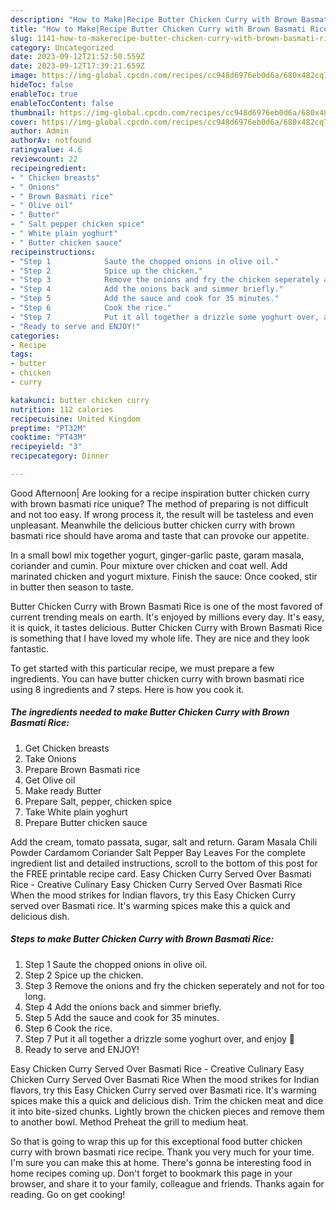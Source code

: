```yaml
---
description: "How to Make|Recipe Butter Chicken Curry with Brown Basmati Rice {That is Delicious"
title: "How to Make|Recipe Butter Chicken Curry with Brown Basmati Rice {That is Delicious"
slug: 1141-how-to-makerecipe-butter-chicken-curry-with-brown-basmati-rice-that-is-delicious
category: Uncategorized
date: 2023-09-12T21:52:50.559Z
date: 2023-09-12T17:39:21.659Z
image: https://img-global.cpcdn.com/recipes/cc948d6976eb0d6a/680x482cq70/butter-chicken-curry-with-brown-basmati-rice-recipe-main-photo.jpg
hideToc: false
enableToc: true
enableTocContent: false
thumbnail: https://img-global.cpcdn.com/recipes/cc948d6976eb0d6a/680x482cq70/butter-chicken-curry-with-brown-basmati-rice-recipe-main-photo.jpg
cover: https://img-global.cpcdn.com/recipes/cc948d6976eb0d6a/680x482cq70/butter-chicken-curry-with-brown-basmati-rice-recipe-main-photo.jpg
author: Admin
authorAv: notfound
ratingvalue: 4.6
reviewcount: 22
recipeingredient:
- " Chicken breasts"
- " Onions"
- " Brown Basmati rice"
- " Olive oil"
- " Butter"
- " Salt pepper chicken spice"
- " White plain yoghurt"
- " Butter chicken sauce"
recipeinstructions:
- "Step 1            Saute the chopped onions in olive oil."
- "Step 2            Spice up the chicken."
- "Step 3            Remove the onions and fry the chicken seperately and not for too long."
- "Step 4            Add the onions back and simmer briefly."
- "Step 5            Add the sauce and cook for 35 minutes."
- "Step 6            Cook the rice."
- "Step 7            Put it all together a drizzle some yoghurt over, and enjoy 🤤"
- "Ready to serve and ENJOY!"
categories:
- Recipe
tags:
- butter
- chicken
- curry

katakunci: butter chicken curry 
nutrition: 112 calories
recipecuisine: United Kingdom
preptime: "PT32M"
cooktime: "PT43M"
recipeyield: "3"
recipecategory: Dinner

---
```



Good Afternoon| Are looking for a recipe inspiration butter chicken curry with brown basmati rice unique? The method of preparing is not difficult and not too easy. If wrong process it, the result will be tasteless and even unpleasant. Meanwhile the delicious butter chicken curry with brown basmati rice should have aroma and taste that can provoke our appetite.





In a small bowl mix together yogurt, ginger-garlic paste, garam masala, coriander and cumin. Pour mixture over chicken and coat well. Add marinated chicken and yogurt mixture. Finish the sauce: Once cooked, stir in butter then season to taste.

Butter Chicken Curry with Brown Basmati Rice is one of the most favored of current trending meals on earth. It's enjoyed by millions every day. It's easy, it is quick, it tastes delicious. Butter Chicken Curry with Brown Basmati Rice is something that I have loved my whole life. They are nice and they look fantastic.


To get started with this particular recipe, we must prepare a few ingredients. You can have butter chicken curry with brown basmati rice using 8 ingredients and 7 steps. Here is how you cook it.

<!--inarticleads1-->

##### The ingredients needed to make Butter Chicken Curry with Brown Basmati Rice:

1. Get  Chicken breasts
1. Take  Onions
1. Prepare  Brown Basmati rice
1. Get  Olive oil
1. Make ready  Butter
1. Prepare  Salt, pepper, chicken spice
1. Take  White plain yoghurt
1. Prepare  Butter chicken sauce


Add the cream, tomato passata, sugar, salt and return. Garam Masala Chili Powder Cardamom Coriander Salt Pepper Bay Leaves For the complete ingredient list and detailed instructions, scroll to the bottom of this post for the FREE printable recipe card. Easy Chicken Curry Served Over Basmati Rice - Creative Culinary Easy Chicken Curry Served Over Basmati Rice When the mood strikes for Indian flavors, try this Easy Chicken Curry served over Basmati rice. It&#39;s warming spices make this a quick and delicious dish. 

<!--inarticleads2-->

##### Steps to make Butter Chicken Curry with Brown Basmati Rice:

1. Step 1            Saute the chopped onions in olive oil.
1. Step 2            Spice up the chicken.
1. Step 3            Remove the onions and fry the chicken seperately and not for too long.
1. Step 4            Add the onions back and simmer briefly.
1. Step 5            Add the sauce and cook for 35 minutes.
1. Step 6            Cook the rice.
1. Step 7            Put it all together a drizzle some yoghurt over, and enjoy 🤤
1. Ready to serve and ENJOY!

Easy Chicken Curry Served Over Basmati Rice - Creative Culinary Easy Chicken Curry Served Over Basmati Rice When the mood strikes for Indian flavors, try this Easy Chicken Curry served over Basmati rice. It&#39;s warming spices make this a quick and delicious dish. Trim the chicken meat and dice it into bite-sized chunks. Lightly brown the chicken pieces and remove them to another bowl. Method Preheat the grill to medium heat. 

So that is going to wrap this up for this exceptional food butter chicken curry with brown basmati rice recipe. Thank you very much for your time. I'm sure you can make this at home. There's gonna be interesting food in home recipes coming up. Don't forget to bookmark this page in your browser, and share it to your family, colleague and friends. Thanks again for reading. Go on get cooking!
